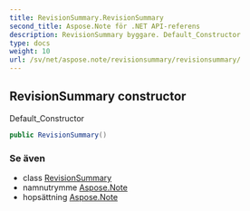 ```yaml
---
title: RevisionSummary.RevisionSummary
second_title: Aspose.Note för .NET API-referens
description: RevisionSummary byggare. Default_Constructor
type: docs
weight: 10
url: /sv/net/aspose.note/revisionsummary/revisionsummary/
---
```

## RevisionSummary constructor

Default_Constructor

```csharp
public RevisionSummary()
```

### Se även

* class [RevisionSummary](../)
* namnutrymme [Aspose.Note](../../revisionsummary/)
* hopsättning [Aspose.Note](../../../)


